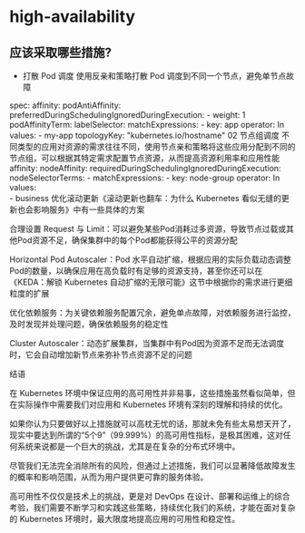 # high-availability

## 应该采取哪些措施?

- 打散 Pod 调度
使用反亲和策略打散 Pod 调度到不同一个节点，避免单节点故障

spec:
  affinity:
    podAntiAffinity:
      preferredDuringSchedulingIgnoredDuringExecution:
      - weight: 1
        podAffinityTerm:
          labelSelector: 
            matchExpressions:
            - key: app
              operator: In
              values:
              -  my-app
          topologyKey: "kubernetes.io/hostname"
02 
节点组调度
不同类型的应用对资源的需求往往不同，使用节点亲和策略将这些应用分配到不同的节点组，可以根据其特定需求配置节点资源，从而提高资源利用率和应用性能
  affinity:
    nodeAffinity:
      requiredDuringSchedulingIgnoredDuringExecution:
        nodeSelectorTerms:
        - matchExpressions:
          - key: node-group
            operator: In
            values:                 
            - business
优化滚动更新《滚动更新也翻车：为什么 Kubernetes 看似无缝的更新也会影响服务》中有一些具体的方案

合理设置 Request 与 Limit：可以避免某些Pod消耗过多资源，导致节点过载或其他Pod资源不足，确保集群中的每个Pod都能获得公平的资源分配

Horizontal Pod Autoscaler：Pod 水平自动扩缩，根据应用的实际负载动态调整Pod的数量，以确保应用在高负载时有足够的资源支持，甚至你还可以在《KEDA：解锁 Kubernetes 自动扩缩的无限可能》这节中根据你的需求进行更细粒度的扩展

优化依赖服务：为关键依赖服务配置冗余，避免单点故障，对依赖服务进行监控，及时发现并处理问题，确保依赖服务的稳定性

Cluster Autoscaler：动态扩展集群，当集群中有Pod因为资源不足而无法调度时，它会自动增加新节点来弥补节点资源不足的问题




结语





在 Kubernetes 环境中保证应用的高可用性并非易事，这些措施虽然看似简单，但在实际操作中需要我们对应用和 Kubernetes 环境有深刻的理解和持续的优化。

如果你认为只要做好以上措施就可以高枕无忧的话，那就未免有些太易想天开了，现实中要达到所谓的“5个9”（99.999%）的高可用性指标，是极其困难，这对任何系统来说都是一个巨大的挑战，尤其是在复杂的分布式环境中。

尽管我们无法完全消除所有的风险，但通过上述措施，我们可以显著降低故障发生的概率和影响范围，从而为用户提供更可靠的服务体验。

高可用性不仅仅是技术上的挑战，更是对 DevOps 在设计、部署和运维上的综合考验，我们需要不断学习和实践这些策略，持续优化我们的系统，才能在面对复杂的 Kubernetes 环境时，最大限度地提高应用的可用性和稳定性。



